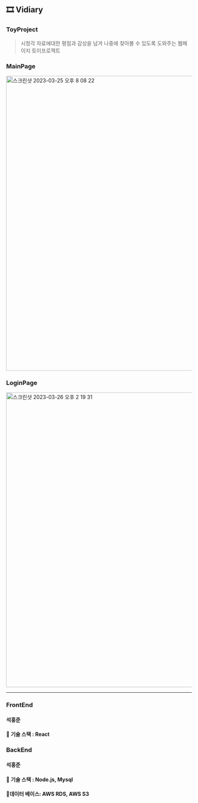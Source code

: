 ## 🎞 Vidiary

### ToyProject<br>
>시청각 자료에대한 평점과 감상을 남겨 나중에 찾아볼 수 있도록 도와주는 웹페이지 토이프로젝트


### MainPage<br>
<img width="800" alt="스크린샷 2023-03-25 오후 8 08 22" src="https://user-images.githubusercontent.com/89785414/227756779-82cd6426-3d52-448b-a2c8-1db92030f35d.png">

### LoginPage<br>
<img width="800" alt="스크린샷 2023-03-26 오후 2 19 31" src="https://user-images.githubusercontent.com/89785414/227758034-5033f602-4503-4527-a849-b7dd704af044.png">


---------------------------------------------------------------------
### FrontEnd
#### 석홍준
#### 🔧 기술 스택 : React

### BackEnd
#### 석홍준
#### 🔧 기술 스택 : Node.js, Mysql

#### 🔧데이터 베이스: AWS RDS, AWS S3
                    
                

